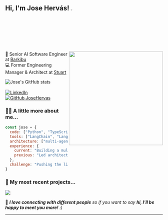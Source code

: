 <h2> Hi, I'm Jose Hervás! <img src="https://media.giphy.com/media/hvRJCLFzcasrR4ia7z/giphy.gif" width="3%"></h2>
<img align='right' src="https://media4.giphy.com/media/v1.Y2lkPTc5MGI3NjExaTZqcTg5Z2ZlYmV4emxhdmlxbDRham95eGVleTRudzM3Mmh3eXcyeiZlcD12MV9pbnRlcm5hbF9naWZfYnlfaWQmY3Q9Zw/qgQUggAC3Pfv687qPC/giphy.gif" width="300">
<p>🤖 Senior AI Software Engineer at <a href="https://www.barkibu.com/">Barkibu</a>
</br>
💻 Former Engineering Manager & Architect at <a href="https://stuart.com/">Stuart</a></p>

![Jose's GitHub stats](https://github-activity-nu.vercel.app/api?username=JoseHervas&show_icons=true&theme=transparent&hide=contribs,issues&rank_icon=percentile&include_all_commits=true&cache_seconds=60)
<br/><br/>
[![LinkedIn](https://custom-icon-badges.demolab.com/badge/LinkedIn-0A66C2?logo=linkedin-white&logoColor=fff)](https://www.linkedin.com/in/joseignaciohervasdiaz/)
[![GitHub JoseHervas](https://img.shields.io/github/followers/JoseHervas?label=follow&style=social)](https://github.com/JoseHervas)

### 🧑‍💻 A little more about me...  

```javascript
const jose = {
  code: ["Python", "TypeScript", "Go", "Node.js"],
  tools: ["LangChain", "LangGraph", "LangSmith", "Redis", "Kafka", "Kubernetes", "AWS", "Docker"],
  architecture: ["multi-agent systems", "RAG", "microservices", "cloud-native", "event-driven"],
  experience: {
    current: "Building a multi-agent (+16 agents) AI platform at Barkibu",
    previous: "Led architecture and engineering teams at Stuart"
  },
  challenge: "Pushing the limits of reasoning in AI agents with plan-then-act techniques"
}
```

### 🚀 My most recent projects...  

<p align="left">
  <a href="https://github.com/JoseHervas/darkstories">
    <img align="center" src="https://github-readme-stats.vercel.app/api/pin/?username=JoseHervas&repo=darkstories&cache_seconds=60" />
  </a>
</p>

🤝 <em><b>I love connecting with different people</b> so if you want to say <b>hi, I'll be happy to meet you more!</b> :)</em>

---
